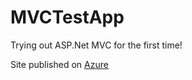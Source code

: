 # MVCTestApp
Trying out ASP.Net MVC for the first time!

Site published on [Azure](http://mwtestapp.azurewebsites.net/)
